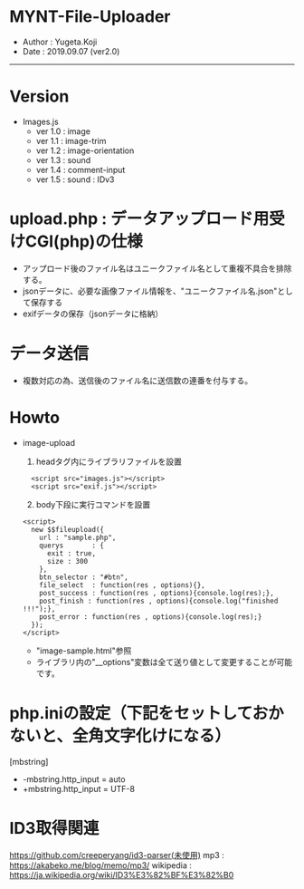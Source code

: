 MYNT-File-Uploader
==
- Author : Yugeta.Koji
- Date   : 2019.09.07 (ver2.0)
---

# Version
- Images.js
  * ver 1.0 : image
  * ver 1.1 : image-trim
  * ver 1.2 : image-orientation
  * ver 1.3 : sound
  * ver 1.4 : comment-input
  * ver 1.5 : sound : IDv3


# upload.php : データアップロード用受けCGI(php)の仕様
- アップロード後のファイル名はユニークファイル名として重複不具合を排除する。
- jsonデータに、必要な画像ファイル情報を、"ユニークファイル名.json"として保存する
- exifデータの保存（jsonデータに格納）


# データ送信
- 複数対応の為、送信後のファイル名に送信数の連番を付与する。


# Howto
- image-upload
  1. headタグ内にライブラリファイルを設置
  ```
    <script src="images.js"></script>
    <script src="exif.js"></script>
  ```

  2. body下段に実行コマンドを設置
    ```
    <script>
      new $$fileupload({
        url : "sample.php",
        querys       : {
          exit : true,
          size : 300
        },
        btn_selector : "#btn",
        file_select  : function(res , options){},
        post_success : function(res , options){console.log(res);},
        post_finish : function(res , options){console.log("finished !!!");},
        post_error : function(res , options){console.log(res);}
      });
    </script>
    ```

    * "image-sample.html"参照
    * ライブラリ内の"__options"変数は全て送り値として変更することが可能です。

# php.iniの設定（下記をセットしておかないと、全角文字化けになる）
[mbstring]
  - -mbstring.http_input = auto
  - +mbstring.http_input = UTF-8

# ID3取得関連
  https://github.com/creeperyang/id3-parser(未使用)
  mp3 : https://akabeko.me/blog/memo/mp3/
  wikipedia : https://ja.wikipedia.org/wiki/ID3%E3%82%BF%E3%82%B0
